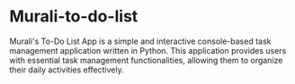 # Murali-to-do-list
Murali's To-Do List App is a simple and interactive console-based task management application written in Python. This application provides users with essential task management functionalities, allowing them to organize their daily activities effectively.
